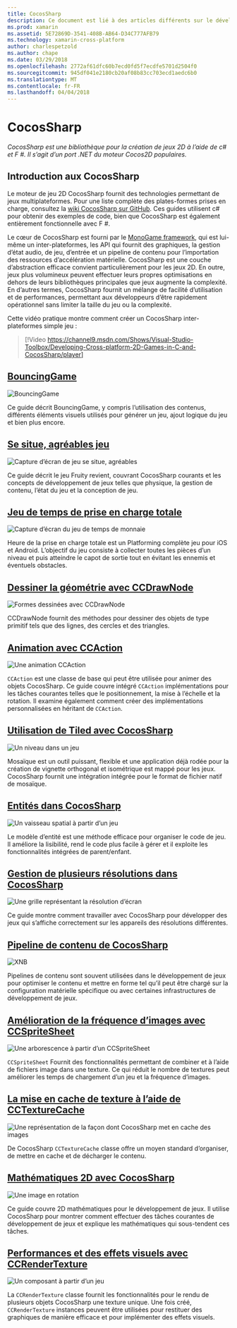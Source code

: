 ```yaml
---
title: CocosSharp
description: Ce document est lié à des articles différents sur le développement de jeux avec CocosSharp.
ms.prod: xamarin
ms.assetid: 5E72869D-3541-408B-AB64-D34C777AFB79
ms.technology: xamarin-cross-platform
author: charlespetzold
ms.author: chape
ms.date: 03/29/2018
ms.openlocfilehash: 2772af61dfc60b7ecd0fd5f7ecdfe5701d2504f0
ms.sourcegitcommit: 945df041e2180cb20af08b83cc703ecd1aedc6b0
ms.translationtype: MT
ms.contentlocale: fr-FR
ms.lasthandoff: 04/04/2018
---
```

# <a name="cocossharp"></a>CocosSharp

_CocosSharp est une bibliothèque pour la création de jeux 2D à l’aide de c# et F #. Il s’agit d’un port .NET du moteur Cocos2D populaires._

## <a name="introduction-to-cocossharp"></a>Introduction aux CocosSharp

Le moteur de jeu 2D CocosSharp fournit des technologies permettant de jeux multiplateformes. Pour une liste complète des plates-formes prises en charge, consultez la [wiki CocosSharp sur GitHub](https://github.com/mono/CocosSharp/wiki).
Ces guides utilisent c# pour obtenir des exemples de code, bien que CocosSharp est également entièrement fonctionnelle avec F #.

Le cœur de CocosSharp est fourni par le [MonoGame framework](http://www.monogame.net/), qui est lui-même un inter-plateformes, les API qui fournit des graphiques, la gestion d’état audio, de jeu, d’entrée et un pipeline de contenu pour l’importation des ressources d’accélération matérielle.
CocosSharp est une couche d’abstraction efficace convient particulièrement pour les jeux 2D.
En outre, jeux plus volumineux peuvent effectuer leurs propres optimisations en dehors de leurs bibliothèques principales que jeux augmente la complexité. En d’autres termes, CocosSharp fournit un mélange de facilité d’utilisation et de performances, permettant aux développeurs d’être rapidement opérationnel sans limiter la taille du jeu ou la complexité.

Cette vidéo pratique montre comment créer un CocosSharp inter-plateformes simple jeu :

> [!Video https://channel9.msdn.com/Shows/Visual-Studio-Toolbox/Developing-Cross-platform-2D-Games-in-C-and-CocosSharp/player]

## <a name="bouncinggamegraphics-gamescocossharpbouncing-gamemd"></a>[BouncingGame](~/graphics-games/cocossharp/bouncing-game.md)

![BouncingGame](images/bouncing-game.png "BouncingGame")

Ce guide décrit BouncingGame, y compris l’utilisation des contenus, différents éléments visuels utilisés pour générer un jeu, ajout logique du jeu et bien plus encore.

## <a name="fruity-falls-gamegraphics-gamescocossharpfruity-fallsmd"></a>[Se situe, agréables jeu](~/graphics-games/cocossharp/fruity-falls.md)

![Capture d’écran de jeu se situe, agréables](images/fruity-falls.png ", agréables concernent la plage de capture d’écran de jeu")

Ce guide décrit le jeu Fruity revient, couvrant CocosSharp courants et les concepts de développement de jeux telles que physique, la gestion de contenu, l’état du jeu et la conception de jeu.  

## <a name="coin-time-gamegraphics-gamescocossharpcointimemd"></a>[Jeu de temps de prise en charge totale](~/graphics-games/cocossharp/cointime.md)

![Capture d’écran du jeu de temps de monnaie](images/cointime.png "prise en charge totale heure capture d’écran de jeu")

Heure de la prise en charge totale est un Platforming complète jeu pour iOS et Android. L’objectif du jeu consiste à collecter toutes les pièces d’un niveau et puis atteindre le capot de sortie tout en évitant les ennemis et éventuels obstacles.

## <a name="drawing-geometry-with-ccdrawnodegraphics-gamescocossharpccdrawnodemd"></a>[Dessiner la géométrie avec CCDrawNode](~/graphics-games/cocossharp/ccdrawnode.md)

![Formes dessinées avec CCDrawNode](images/ccdrawnode.png "formes dessinées avec CCDrawNode")

CCDrawNode fournit des méthodes pour dessiner des objets de type primitif tels que des lignes, des cercles et des triangles.

## <a name="animating-with-ccactiongraphics-gamescocossharpccactionmd"></a>[Animation avec CCAction](~/graphics-games/cocossharp/ccaction.md)

![Une animation CCAction](images/ccaction.png "CCAction d’une animation")

`CCAction` est une classe de base qui peut être utilisée pour animer des objets CocosSharp. Ce guide couvre intégré `CCAction` implémentations pour les tâches courantes telles que le positionnement, la mise à l’échelle et la rotation. Il examine également comment créer des implémentations personnalisées en héritant de `CCAction`.

## <a name="using-tiled-with-cocossharpgraphics-gamescocossharptiledmd"></a>[Utilisation de Tiled avec CocosSharp](~/graphics-games/cocossharp/tiled.md)

![Un niveau dans un jeu](images/tiled.png "un niveau dans un jeu")

Mosaïque est un outil puissant, flexible et une application déjà rodée pour la création de vignette orthogonal et isométrique est mappé pour les jeux. CocosSharp fournit une intégration intégrée pour le format de fichier natif de mosaïque.

## <a name="entities-in-cocossharpgraphics-gamescocossharpentitiesmd"></a>[Entités dans CocosSharp](~/graphics-games/cocossharp/entities.md)

![Un vaisseau spatial à partir d’un jeu](images/entities.png "un vaisseau spatial à partir d’un jeu")

Le modèle d’entité est une méthode efficace pour organiser le code de jeu. Il améliore la lisibilité, rend le code plus facile à gérer et il exploite les fonctionnalités intégrées de parent/enfant.

## <a name="handling-multiple-resolutions-in-cocossharpgraphics-gamescocossharpresolutionsmd"></a>[Gestion de plusieurs résolutions dans CocosSharp](~/graphics-games/cocossharp/resolutions.md)

![Une grille représentant la résolution d’écran](images/resolutions.png "une grille représentant la résolution d’écran")

Ce guide montre comment travailler avec CocosSharp pour développer des jeux qui s’affiche correctement sur les appareils des résolutions différentes.

## <a name="cocossharp-content-pipelinegraphics-gamescocossharpcontent-pipelineindexmd"></a>[Pipeline de contenu de CocosSharp](~/graphics-games/cocossharp/content-pipeline/index.md)

![XNB](images/content-pipeline.png "XNB")

Pipelines de contenu sont souvent utilisées dans le développement de jeux pour optimiser le contenu et mettre en forme tel qu’il peut être chargé sur la configuration matérielle spécifique ou avec certaines infrastructures de développement de jeux.

## <a name="improving-frame-rate-with-ccspritesheetgraphics-gamescocossharpccspritesheetmd"></a>[Amélioration de la fréquence d’images avec CCSpriteSheet](~/graphics-games/cocossharp/ccspritesheet.md)

![Une arborescence à partir d’un CCSpriteSheet](images/ccspritesheet.png "une arborescence à partir d’un CCSpriteSheet")

`CCSpriteSheet` Fournit des fonctionnalités permettant de combiner et à l’aide de fichiers image dans une texture. Ce qui réduit le nombre de textures peut améliorer les temps de chargement d’un jeu et la fréquence d’images.

## <a name="texture-caching-using-cctexturecachegraphics-gamescocossharptexture-cachemd"></a>[La mise en cache de texture à l’aide de CCTextureCache](~/graphics-games/cocossharp/texture-cache.md)

![Une représentation de la façon dont CocosSharp met en cache des images](images/texture-cache.png "une représentation sous forme de comment CocosSharp met en cache des images")

De CocosSharp `CCTextureCache` classe offre un moyen standard d’organiser, de mettre en cache et de décharger le contenu. 

## <a name="2d-math-with-cocossharpgraphics-gamescocossharpmathmd"></a>[Mathématiques 2D avec CocosSharp](~/graphics-games/cocossharp/math.md)

![Une image en rotation](images/math.png "une image en rotation")

Ce guide couvre 2D mathématiques pour le développement de jeux. Il utilise CocosSharp pour montrer comment effectuer des tâches courantes de développement de jeux et explique les mathématiques qui sous-tendent ces tâches.

## <a name="performance-and-visual-effects-with-ccrendertexturegraphics-gamescocossharpccrendertexturemd"></a>[Performances et des effets visuels avec CCRenderTexture](~/graphics-games/cocossharp/ccrendertexture.md)

![Un composant à partir d’un jeu](images/ccrendertexture.png "un composant à partir d’un jeu")

La `CCRenderTexture` classe fournit les fonctionnalités pour le rendu de plusieurs objets CocosSharp une texture unique. Une fois créé, `CCRenderTexture` instances peuvent être utilisées pour restituer des graphiques de manière efficace et pour implémenter des effets visuels.

